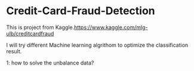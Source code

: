 # Credit-Card-Fraud-Detection
This is project from Kaggle.https://www.kaggle.com/mlg-ulb/creditcardfraud

I will try different Machine learning algrithom to optimize the classification result.

1: how to solve the unbalance data?
